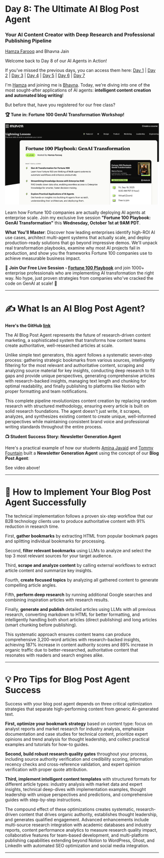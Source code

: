 # Day 8: The Ultimate AI Blog Post Agent
### Your AI Content Creator with Deep Research and Professional Publishing Pipeline

[Hamza Farooq](https://github.com/hamzafarooq) and Bhavna Jain

Welcome back to Day 8 of our AI Agents in Action!

If you've missed the previous days, you can access them here: [Day 1](link) | [Day 2](link) | [Day 3](link) | [Day 4](link) | [Day 5](link) | [Day 6](link) | [Day 7](link)

I'm [Hamza](https://www.linkedin.com/in/hamzafarooq/) and joining me is [Bhavna](https://www.linkedin.com/in/bhavna-s-jain/). Today, we're diving into one of the most sought-after applications of AI agents: **intelligent content creation and automated blog writing**!

But before that, have you registered for our free class?

**🏆 Tune in: Fortune 100 GenAI Transformation Workshop!**

![Fortune 100 Playbook](images/fortune-100-playbook.png)

Learn how Fortune 100 companies are actually deploying AI agents at enterprise scale. Join my exclusive live session **"Fortune 100 Playbook: GenAI Transformation"** this **Wednesday, October 1st at 9AM PDT**.

**What You'll Master**: Discover how leading enterprises identify high-ROI AI use cases, architect multi-agent systems that actually scale, and deploy production-ready solutions that go beyond impressive demos. We'll unpack real transformation playbooks, examine why most AI projects fail in production, and show you the frameworks Fortune 100 companies use to achieve measurable business impact.

🚀 **Join Our Free Live Session - [Fortune 100 Playbook](https://maven.com/p/8ffde9/fortune-100-playbook-gen-ai-transformation)** and join 1000+ enterprise professionals who are implementing AI transformation the right way. No hype, just proven strategies from companies who've cracked the code on GenAI at scale! 🚀

---

# **✍️ What Is an AI Blog Post Agent?**

**Here's the GitHub [link](https://github.com/traversaal-ai/agents-in-action/tree/main/blog_post_agent)**

The AI Blog Post Agent represents the future of research-driven content marketing, a sophisticated system that transforms how content teams create authoritative, well-researched articles at scale.

Unlike simple text generators, this agent follows a systematic seven-step process: gathering strategic bookmarks from various sources, intelligently filtering for the most relevant and authoritative content, scraping and analyzing source material for key insights, conducting deep research to fill gaps and provide unique perspectives, generating comprehensive articles with research-backed insights, managing text length and chunking for optimal readability, and finally publishing to platforms like Notion with proper formatting and team notifications.

This complete pipeline revolutionizes content creation by replacing random research with structured methodology, ensuring every article is built on solid research foundations. The agent doesn't just write, it scrapes, analyzes, and synthesizes existing content to create unique, well-informed perspectives while maintaining consistent brand voice and professional writing standards throughout the entire process.

**📺 Student Success Story: Newsletter Generation Agent**

Here's a practical example of how our students [Amina Javaid](https://www.linkedin.com/in/amina-javaid/) and [Tommy Fountain](https://www.linkedin.com/in/tommyfountain/) built a **Newsletter Generation Agent** using the concept of our **Blog Post Agent**:

See video above!

---

# **🔧 How to Implement Your Blog Post Agent Successfully**

The technical implementation follows a proven six-step workflow that our B2B technology clients use to produce authoritative content with 91% reduction in research time.

First, **gather bookmarks** by extracting HTML from popular bookmark pages and splitting individual bookmarks for processing.

Second, **filter relevant bookmarks** using LLMs to analyze and select the top 3 most relevant sources for your target audience.

Third, **scrape and analyze content** by calling external workflows to extract article content and summarize key insights.

Fourth, **create focused topics** by analyzing all gathered content to generate compelling article angles.

Fifth, **perform deep research** by running additional Google searches and combining inspiration articles with research results.

Finally, **generate and publish** detailed articles using LLMs with all previous research, converting markdown to HTML for better formatting, and intelligently handling both short articles (direct publishing) and long articles (smart chunking before publishing).

This systematic approach ensures content teams can produce comprehensive 3,200-word articles with research-backed insights, achieving 187% increase in content authority scores and 89% increase in organic traffic due to better-researched, authoritative content that resonates with readers and search engines alike.

---

# **💡 Pro Tips for Blog Post Agent Success**
Success with your blog post agent depends on three critical optimization strategies that separate high-performing content from generic AI-generated text.

**First, optimize your bookmark strategy** based on content type: focus on analyst reports and market research for industry analysis, emphasize documentation and case studies for technical content, prioritize expert opinions and trend analysis for thought leadership, and collect practical examples and tutorials for how-to guides.

**Second, build robust research quality gates** throughout your process, including source authority verification and credibility scoring, information recency checks and cross-reference validation, and expert opinion verification with proper quote attribution.

**Third, implement intelligent content templates** with structured formats for different article types: industry analysis with market data and expert insights, technical deep-dives with implementation examples, thought leadership with unique perspectives and predictions, and comprehensive guides with step-by-step instructions.

The compound effect of these optimizations creates systematic, research-driven content that drives organic authority, establishes thought leadership, and generates qualified engagement. Advanced enhancements include multi-source research integration with academic databases and industry reports, content performance analytics to measure research quality impact, collaborative features for team-based development, and multi-platform publishing capabilities extending beyond Notion to WordPress, Ghost, and LinkedIn with automated SEO optimization and social media integration.

---


